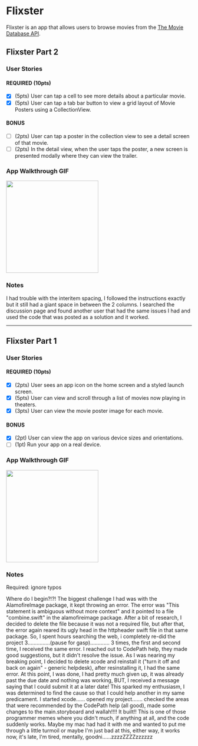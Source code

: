 # Flixster

Flixster is an app that allows users to browse movies from the [The Movie Database API](http://docs.themoviedb.apiary.io/#).

## Flixster Part 2

### User Stories

#### REQUIRED (10pts)
- [x] (5pts) User can tap a cell to see more details about a particular movie.
- [x] (5pts) User can tap a tab bar button to view a grid layout of Movie Posters using a CollectionView.

#### BONUS
- [ ] (2pts) User can tap a poster in the collection view to see a detail screen of that movie.
- [ ] (2pts) In the detail view, when the user taps the poster, a new screen is presented modally where they can view the trailer.

### App Walkthrough GIF
<img src="https://i.imgur.com/Sbr8eza.gif" width=250><br>

### Notes
I had trouble with the interitem spacing, I followed the instructions exactly but it still had a giant space in between the 2 columns.  I searched the discussion page and found another user that had the same issues I had and used the code that was posted as a solution and it worked.

---

## Flixster Part 1

### User Stories

#### REQUIRED (10pts)
- [x] (2pts) User sees an app icon on the home screen and a styled launch screen.
- [x] (5pts) User can view and scroll through a list of movies now playing in theaters.
- [x] (3pts) User can view the movie poster image for each movie.

#### BONUS
- [x] (2pt) User can view the app on various device sizes and orientations.
- [ ] (1pt) Run your app on a real device.

### App Walkthrough GIF

<img src="https://i.imgur.com/svJBmTF.gif" width=250><br>

### Notes 
Required: ignore typos

Where do I begin?!?! The biggest challenge I had was with the AlamofireImage package, it kept throwing an error.  The error was "This statement is ambiguous without more context" and it pointed to a file "combine.swift" in the alamofireimage package.  After a bit of research, I decided to delete the file because it was not a required file, but after that, the error again reared its ugly head in the httpheader swift file in that same package.  So, I spent hours searching the web, i completely re-did the project 3...............(pause for gasp)............. 3 times, the first and second time, I received the same error.  I reached out to CodePath help, they made good suggestions, but it didn't resolve the issue.  As I was nearing my breaking point, I decided to delete xcode and reinstall it ("turn it off and back on again" - generic helpdesk), after resinstalling it, I had the same error.  At this point, I was done, I had pretty much given up, it was already past the due date and nothing was working, BUT, I received a message saying that I could submit it at a later date!  This sparked my enthusiasm, I was determined to find the cause so that I could help another in my same predicament.  I started xcode...... opened my project....... checked the areas that were recommended by the CodePath help (all good), made some changes to the main.storyboard and wallah!!!! It built!! This is one of those programmer memes where you didn't much, if anything at all, and the code suddenly works.  Maybe my mac had had it with me and wanted to put me through a little turmoil or maybe I'm just bad at this, either way, it works now, it's late, I'm tired, mentally, goodni......zzzzZZZZzzzzzz

